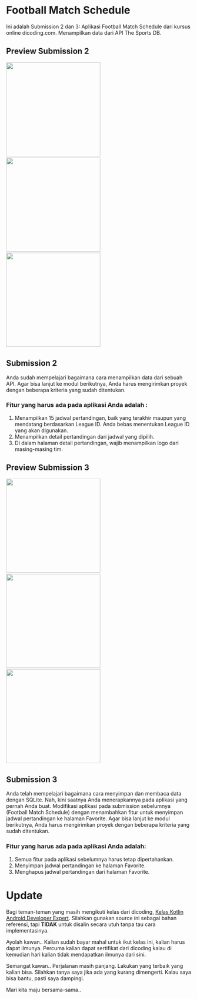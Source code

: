 # Football Match Schedule
Ini adalah Submission 2 dan 3: Aplikasi Football Match Schedule dari kursus online dicoding.com. Menampilkan data dari API The Sports DB.

## Preview Submission 2
<img src="https://github.com/omrobbie/kotlin-football-match-schedule/blob/master/screenshot/preview1.png" width=256/>&nbsp;
<img src="https://github.com/omrobbie/kotlin-football-match-schedule/blob/master/screenshot/preview2.png" width=256/>&nbsp;
<img src="https://github.com/omrobbie/kotlin-football-match-schedule/blob/master/screenshot/preview3.png" width=256/>&nbsp;

## Submission 2
Anda sudah mempelajari bagaimana cara menampilkan data dari sebuah API. Agar bisa lanjut ke modul berikutnya, Anda harus mengirimkan proyek dengan beberapa kriteria yang sudah ditentukan.

### Fitur yang harus ada pada aplikasi Anda adalah :
1. Menampilkan 15 jadwal pertandingan, baik yang terakhir maupun yang mendatang berdasarkan League ID. Anda bebas menentukan League ID yang akan digunakan.
2. Menampilkan detail pertandingan dari jadwal yang dipilih.
3. Di dalam halaman detail pertandingan, wajib menampilkan logo dari masing-masing tim.

## Preview Submission 3
<img src="https://github.com/omrobbie/kotlin-football-match-schedule/blob/master/screenshot/preview4.png" width=256/>&nbsp;
<img src="https://github.com/omrobbie/kotlin-football-match-schedule/blob/master/screenshot/preview5.png" width=256/>&nbsp;
<img src="https://github.com/omrobbie/kotlin-football-match-schedule/blob/master/screenshot/preview6.png" width=256/>&nbsp;

## Submission 3
Anda telah mempelajari bagaimana cara menyimpan dan membaca data dengan SQLite. Nah, kini saatnya Anda menerapkannya pada aplikasi yang pernah Anda buat. Modifikasi aplikasi pada submission sebelumnya (Football Match Schedule) dengan menambahkan fitur untuk menyimpan jadwal pertandingan ke halaman Favorite. Agar bisa lanjut ke modul berikutnya, Anda harus mengirimkan proyek dengan beberapa kriteria yang sudah ditentukan.

### Fitur yang harus ada pada aplikasi Anda adalah:
1. Semua fitur pada aplikasi sebelumnya harus tetap dipertahankan.
2. Menyimpan jadwal pertandingan ke halaman Favorite.
3. Menghapus jadwal pertandingan dari halaman Favorite.

# Update
Bagi teman-teman yang masih mengikuti kelas dari dicoding, [Kelas Kotlin Android Developer Expert](https://www.dicoding.com/academies/55 "klik untuk melihat kelas"). Silahkan gunakan source ini sebagai bahan referensi, tapi **TIDAK** untuk disalin secara utuh tanpa tau cara implementasinya.

Ayolah kawan.. Kalian sudah bayar mahal untuk ikut kelas ini, kalian harus dapat ilmunya. Percuma kalian dapat sertifikat dari dicoding kalau di kemudian hari kalian tidak mendapatkan ilmunya dari sini.

Semangat kawan.. Perjalanan masih panjang. Lakukan yang terbaik yang kalian bisa. Silahkan tanya saya jika ada yang kurang dimengerti. Kalau saya bisa bantu, pasti saya dampingi.

Mari kita maju bersama-sama..
